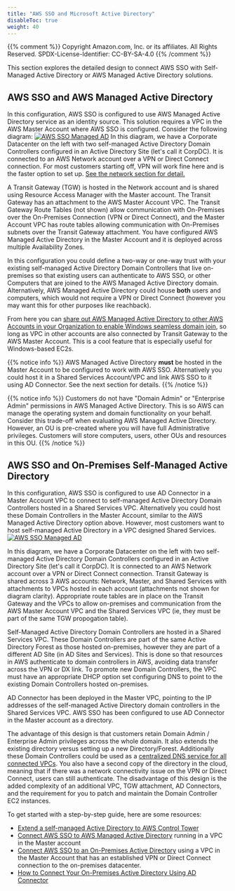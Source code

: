 ```yaml
---
title: "AWS SSO and Microsoft Active Directory"
disableToc: true
weight: 40
---
```


{{% comment %}}
Copyright Amazon.com, Inc. or its affiliates. All Rights Reserved.
SPDX-License-Identifier: CC-BY-SA-4.0
{{% /comment %}}

This section explores the detailed design to connect AWS SSO with Self-Managed Active Directory or AWS Managed Active Directory solutions.


## AWS SSO and AWS Managed Active Directory

In this configuration, AWS SSO is configured to use AWS Managed Active Directory service as an identity source. This solution requires a VPC in the AWS Master Account where AWS SSO is configured. Consider the following diagram:
[![AWS SSO Managed AD](/images/02-dev-fast-follow/awsssomad.png)](/images/02-dev-fast-follow/awsssomad.png)
In this diagram, we have a Corporate Datacenter on the left with two self-managed Active Directory Domain Controllers configured in an Active Directory Site (let's call it CorpDC). It is connected to an AWS Network account over a VPN or Direct Connect connection. For most customers starting off, VPN will work fine here and is the faster option to set up. [See the network section for detail.](/02-dev-fast-follow/03-network-integration/01-on-premises-network-integration.html)

A Transit Gateway (TGW) is hosted in the Network account and is shared using Resource Access Manager with the Master account. The Transit Gateway has an attachment to the AWS Master Account VPC. The Transit Gateway Route Tables (not shown) allow communication with On-Premises over the On-Premises Connection (VPN or Direct Connect), and the Master Account VPC has route tables allowing communication with On-Premises subnets over the Transit Gateway attachment. You have configured AWS Managed Active Directory in the Master Account and it is deployed across multiple Availability Zones.

In this configuration you could define a two-way or one-way trust with your existing self-managed Active Directory Domain Controllers that live on-premises so that existing users can authenticate to AWS SSO, or other Computers that are joined to the AWS Managed Active Directory domain. Alternatively, AWS Managed Active Directory could house **both** users and computers, which would not require a VPN or Direct Connect (however you may want this for other purposes like reachback).

From here you can [share out AWS Managed Active Directory to other AWS Accounts in your Organization to enable Windows seamless domain join](https://docs.aws.amazon.com/directoryservice/latest/admin-guide/ms_ad_tutorial_directory_sharing.html), so long as VPC in other accounts are also connected by Transit Gateway to the AWS Master Account. This is a cool feature that is especially useful for Windows-based EC2s.

{{% notice info %}}
AWS Managed Active Directory **must** be hosted in the Master Account to be configured to work with AWS SSO. Alternatively you could host it in a Shared Services Account/VPC and link AWS SSO to it using AD Connector. See the next section for details.
{{% /notice %}}

{{% notice info %}}
Customers do not have "Domain Admin" or "Enterprise Admin" permissions in AWS Managed Active Directory. This is so AWS can manage the operating system and domain functionality on your behalf. Consider this trade-off when evaluating AWS Managed Active Directory. However, an OU is pre-created where you will have full Administrative privileges. Customers will store computers, users, other OUs and resources in this OU.
{{% /notice %}}

## AWS SSO and On-Premises Self-Managed Active Directory

In this configuration, AWS SSO is configured to use AD Connector in a Master Account VPC to connect to self-managed Active Directory Domain Controllers hosted in a Shared Services VPC. Alternatively you could host these Domain Controllers in the Master Account, similar to the AWS Managed Active Directory option above. However, most customers want to host self-managed Active Directory in a VPC designed Shared Services.
[![AWS SSO Managed AD](/images/02-dev-fast-follow/AWSSSO_AD.png)](/images/02-dev-fast-follow/AWSSSO_AD.png)

In this diagram, we have a Corporate Datacenter on the left with two self-managed Active Directory Domain Controllers configured in an Active Directory Site (let's call it CorpDC). It is connected to an AWS Network account over a VPN or Direct Connect connection. Transit Gateway is shared across 3 AWS accounts: Network, Master, and Shared Services with attachments to VPCs hosted in each account (attachments not shown for diagram clarity). Appropriate route tables are in place on the Transit Gateway and the VPCs to allow on-premises and communication from the AWS Master Account VPC and the Shared Services VPC (ie, they must be part of the same TGW propogation table).

Self-Managed Active Directory Domain Controllers are hosted in a Shared Services VPC. These Domain Controllers are part of the same Active Directory Forest as those hosted on-premises, however they are part of a different AD Site (in AD Sites and Services). This is done so that resources in AWS authenticate to domain controllers in AWS, avoiding data transfer across the VPN or DX link. To promote new Domain Controllers, the VPC must have an appropriate DHCP option set configuring DNS to point to the existing Domain Controllers hosted on-premises.

AD Connector has been deployed in the Master VPC, pointing to the IP addresses of the self-managed Active Directory domain controllers in the Shared Services VPC. AWS SSO has been configured to use AD Connector in the Master account as a directory.

The advantage of this design is that customers retain Domain Admin / Enterprise Admin privileges across the whole domain. It also extends the existing directory versus setting up a new Directory/Forest. Additionally these Domain Controllers could be used as a [centralized DNS service for all connected VPCs](https://aws.amazon.com/blogs/security/simplify-dns-management-in-a-multiaccount-environment-with-route-53-resolver/). You also have a second copy of the directory in the cloud, meaning that if there was a network connectivity issue on the VPN or Direct Connect, users can still authenticate.
The disadvantage of this design is the added complexity of an additional VPC, TGW attachment, AD Connectors, and the requirement for you to patch and maintain the Domain Controller EC2 instances.

To get started with a step-by-step guide, here are some resources:
* [Extend a self-managed Active Directory to AWS Control Tower](https://aws.amazon.com/blogs/mt/extend-a-self-managed-active-directory-to-aws-control-tower/)
* [Connect AWS SSO to AWS Managed Active Directory](https://docs.aws.amazon.com/singlesignon/latest/userguide/connectawsad.html) running in a VPC in the Master account
* [Connect AWS SSO to an On-Premises Active Directory](https://docs.aws.amazon.com/singlesignon/latest/userguide/connectonpremad.html) using a VPC in the Master Account that has an established VPN or Direct Connect connection to the on-premises datacenter.
* [How to Connect Your On-Premises Active Directory Using AD Connector](https://aws.amazon.com/blogs/security/how-to-connect-your-on-premises-active-directory-to-aws-using-ad-connector/)
